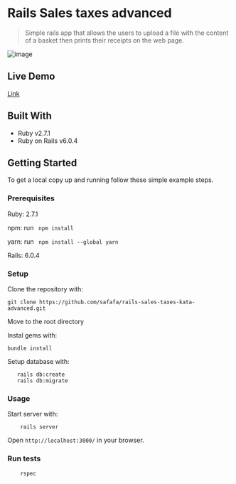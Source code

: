 # Rails Sales taxes advanced

> Simple rails app that allows the users to upload a file with the content of a basket then prints their receipts on the web page.

![image](https://user-images.githubusercontent.com/43698511/152758272-6c70d26e-d7e6-4f9a-bf3b-11e0d8d2fe31.png)


## Live Demo

[Link](https://taxes-kata-advanced.herokuapp.com/)

## Built With

- Ruby v2.7.1
- Ruby on Rails v6.0.4

## Getting Started

To get a local copy up and running follow these simple example steps.

### Prerequisites

Ruby: 2.7.1

npm: run <code> npm install </code>

yarn: run <code> npm install --global yarn </code>

Rails: 6.0.4


### Setup

Clone the repository with:
```
git clone https://github.com/safafa/rails-sales-taxes-kata-advanced.git
```
Move to the root directory

Instal gems with:

```
bundle install
```

Setup database with:

```
   rails db:create
   rails db:migrate
```



### Usage

Start server with:

```
    rails server
```

Open `http://localhost:3000/` in your browser.

### Run tests

```
    rspec 
```
